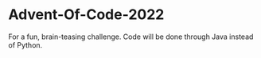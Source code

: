 # Advent-Of-Code-2022

For a fun, brain-teasing challenge. Code will be done through Java instead of Python.
